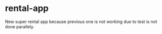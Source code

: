 # rental-app
New super rental app because previous one is not working due to test is not done parallely.
